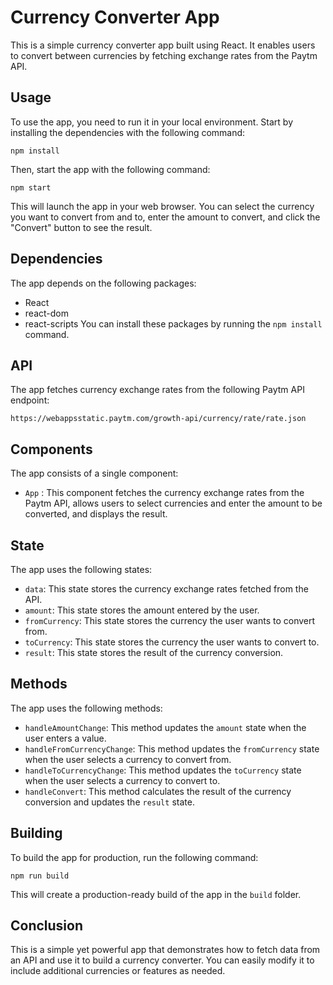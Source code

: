 # Currency Converter App
This is a simple currency converter app built using React. It enables users to convert between currencies by fetching exchange rates from the Paytm API.

## Usage
To use the app, you need to run it in your local environment. Start by installing the dependencies with the following command:

```
npm install
```

Then, start the app with the following command:

```
npm start
```

This will launch the app in your web browser. You can select the currency you want to convert from and to, enter the amount to convert, and click the "Convert" button to see the result.

## Dependencies
The app depends on the following packages:

- React
- react-dom
- react-scripts
You can install these packages by running the `npm install` command.

## API
The app fetches currency exchange rates from the following Paytm API endpoint:


```
https://webappsstatic.paytm.com/growth-api/currency/rate/rate.json
```

## Components
The app consists of a single component:

- `App` : This component fetches the currency exchange rates from the Paytm API, allows users to select currencies and enter the amount to be converted, and displays the result.

## State
The app uses the following states:

- `data`: This state stores the currency exchange rates fetched from the API.
- `amount`: This state stores the amount entered by the user.
- `fromCurrency`: This state stores the currency the user wants to convert from.
- `toCurrency`: This state stores the currency the user wants to convert to.
- `result`: This state stores the result of the currency conversion.


## Methods
The app uses the following methods:

- `handleAmountChange`: This method updates the `amount` state when the user enters a value.
- `handleFromCurrencyChange`: This method updates the `fromCurrency` state when the user selects a currency to convert from.
- `handleToCurrencyChange`: This method updates the `toCurrency` state when the user selects a currency to convert to.
- `handleConvert`: This method calculates the result of the currency conversion and updates the `result` state.


## Building
To build the app for production, run the following command:

```
npm run build
```

This will create a production-ready build of the app in the `build` folder.

## Conclusion
This is a simple yet powerful app that demonstrates how to fetch data from an API and use it to build a currency converter. You can easily modify it to include additional currencies or features as needed.